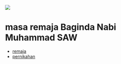![](/img/Muhammad.jpg)

# masa remaja Baginda Nabi Muhammad SAW

* [remaja](/sirah/remaja/remaja1.md)
* [pernikahan](/sirah/remaja/pernikahan.md)